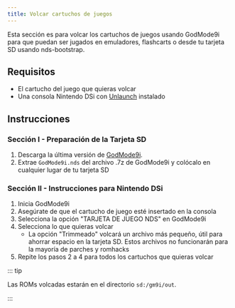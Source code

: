 ```yaml
---
title: Volcar cartuchos de juegos
---
```


Esta sección es para volcar los cartuchos de juegos usando GodMode9i para que puedan ser jugados en emuladores, flashcarts o desde tu tarjeta SD usando nds-bootstrap.

## Requisitos
- El cartucho del juego que quieras volcar
- Una consola Nintendo DSi con [Unlaunch](installing-unlaunch.html) instalado

## Instrucciones
### Sección I - Preparación de la Tarjeta SD

1. Descarga la última versión de [GodMode9i](https://github.com/DS-Homebrew/GodMode9i/releases).
1. Extrae `GodMode9i.nds` del archivo .7z de GodMode9i y colócalo en cualquier lugar de tu tarjeta SD

### Sección II - Instrucciones para Nintendo DSi
1. Inicia GodMode9i
1. Asegúrate de que el cartucho de juego esté insertado en la consola
1. Selecciona la opción "TARJETA DE JUEGO NDS" en GodMode9i
1. Selecciona lo que quieras volcar
   - La opción "Trimmeado" volcará un archivo más pequeño, útil para ahorrar espacio en la tarjeta SD. Estos archivos no funcionarán para la mayoría de parches y romhacks
1. Repite los pasos 2 a 4 para todos los cartuchos que quieras volcar

::: tip

Las ROMs volcadas estarán en el directorio `sd:/gm9i/out`.

:::
